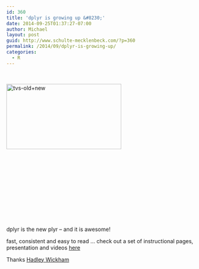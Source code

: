```yaml
---
id: 360
title: 'dplyr is growing up &#8230;'
date: 2014-09-25T01:37:27-07:00
author: Michael
layout: post
guid: http://www.schulte-mecklenbeck.com/?p=360
permalink: /2014/09/dplyr-is-growing-up/
categories:
  - R
---
```

&nbsp;

[<img class="alignleft size-medium wp-image-361" src="http://www.schulte-mecklenbeck.com/wp-content/uploads//2014/09/tvs-old-new-300x170.jpg" alt="tvs-old+new" width="300" height="170" srcset="2014/09/tvs-old-new-300x170.jpg 300w, 2014/09/tvs-old-new.jpg 400w" sizes="(max-width: 300px) 100vw, 300px" />](http://www.schulte-mecklenbeck.com/wp-content/uploads//2014/09/tvs-old-new.jpg)

&nbsp;

&nbsp;

&nbsp;

&nbsp;

&nbsp;

&nbsp;

dplyr is the new plyr &#8211; and it is awesome!

fast, consistent and easy to read &#8230; check out a set of instructional pages, presentation and videos [here](http://www.r-bloggers.com/hands-on-dplyr-tutorial-for-faster-data-manipulation-in-r/)

Thanks [Hadley Wickham](http://had.co.nz/)